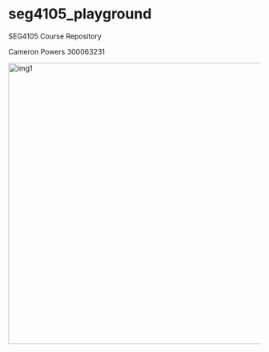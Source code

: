 # seg4105_playground
SEG4105 Course Repository

Cameron Powers
300063231

<img width="561" alt="img1" src="https://user-images.githubusercontent.com/42976698/137794803-58cf6af5-48b6-4154-9173-49e59d9b6a37.png">
